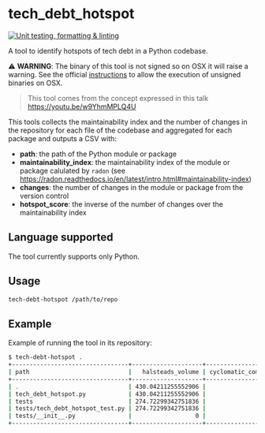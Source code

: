 # tech_debt_hotspot

[![Unit testing, formatting & linting](https://github.com/expobrain/tech_debt_hotspot/actions/workflows/testing-formatting-linting.yml/badge.svg)](https://github.com/expobrain/tech_debt_hotspot/actions/workflows/testing-formatting-linting.yml)

A tool to identify hotspots of tech debt in a Python codebase.

⚠️ **WARNING**: The binary of this tool is not signed so on OSX it will raise a warning. See the official [instructions](https://support.apple.com/en-gb/guide/mac-help/mh40616/mac) to allow the execution of unsigned binaries on OSX.

> This tool comes from the concept expressed in this talk https://youtu.be/w9YhmMPLQ4U

This tools collects the maintainability index and the number of changes in the repository for each file of the codebase and aggregated for each package and outputs a CSV with:

- **path**: the path of the Python module or package
- **maintainability_index**: the maintainability index of the module or package calulated by `radon` (see https://radon.readthedocs.io/en/latest/intro.html#maintainability-index)
- **changes**: the number of changes in the module or package from the version control
- **hotspot_score**: the inverse of the number of changes over the maintainability index

## Language supported

The tool currently supports only Python.

## Usage

```bash
tech-debt-hotspot /path/to/repo
```

## Example

Example of running the tool in its repository:

```bash
$ tech-debt-hotspot .
+---------------------------------+--------------------+-----------------------+-----+---------------------+-----------------------+---------------+--------------------+
| path                            |   halsteads_volume | cyclomatic_complexity | loc | comments_percentage | maintainability_index | changes_count |      hotspot_index |
+---------------------------------+--------------------+-----------------------+-----+---------------------+-----------------------+---------------+--------------------+
| .                               | 430.04211255552906 |                    32 | 338 |  3.6389206869994304 |    35.786787172962356 |            34 |   95.0071316423948 |
| tech_debt_hotspot.py            | 430.04211255552906 |                    32 | 172 |  0.7407407407407408 |    35.786787172962356 |            14 |  39.12058361745668 |
| tests                           | 274.72299342751836 |                    32 | 166 |   4.770017035775128 |      47.6512709022887 |            14 |  29.38011879831641 |
| tests/tech_debt_hotspot_test.py | 274.72299342751836 |                    32 | 166 |   4.770017035775128 |      47.6512709022887 |            11 | 23.084379055820037 |
| tests/__init__.py               |                  0 |                     1 |   0 |                   0 |                 100.0 |             1 |                1.0 |
+---------------------------------+--------------------+-----------------------+-----+---------------------+-----------------------+---------------+--------------------+
```
